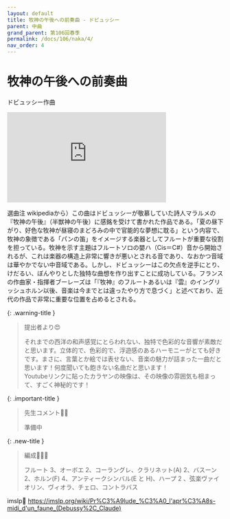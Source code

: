```yaml
---
layout: default
title: 牧神の午後への前奏曲 - ドビュッシー
parent: 中曲
grand_parent: 第106回春季
permalink: /docs/106/naka/4/
nav_order: 4
---
```


# 牧神の午後への前奏曲

ドビュッシー作曲

<iframe width="370" height="210" src="https://www.youtube.com/embed/ffYtqExndgc?si=oFh6VgG0ZT-izUby" title="YouTube video player" frameborder="0" allow="accelerometer; autoplay; clipboard-write; encrypted-media; gyroscope; picture-in-picture; web-share" referrerpolicy="strict-origin-when-cross-origin" allowfullscreen></iframe>

選曲注 wikipediaから）この曲はドビュッシーが敬慕していた詩人マラルメの『牧神の午後』（半獣神の午後）に感銘を受けて書かれた作品である。「夏の昼下がり、好色な牧神が昼寝のまどろみの中で官能的な夢想に耽る」という内容で、牧神の象徴である「パンの笛」をイメージする楽器としてフルートが重要な役割を担っている。牧神を示す主題はフルートソロの嬰ハ（Cis＝C#）音から開始されるが、これは楽器の構造上非常に響きが悪いとされる音であり、なおかつ音域は華やかでない中音域である。しかし、ドビュッシーはこの欠点を逆手にとり、けだるい、ぼんやりとした独特な曲想を作り出すことに成功している。フランスの作曲家・指揮者ブーレーズは「『牧神』のフルートあるいは『雲』のイングリッシュホルン以後、音楽は今までとは違ったやり方で息づく」と述べており、近代の作品で非常に重要な位置を占めるとされる。

{: .warning-title }
> 提出者より😍
>
> それまでの西洋の和声感覚にとらわれない、独特で色彩的な音響が素敵だと思います。立体的で、色彩的で、浮遊感のあるハーモニーがとても好きです。まさに、言葉とか絵では表せない、音楽の魅力が詰まった一曲だと思います！何度聞いても飽きない名曲だと思います！<br>Youtubeリンクに貼ったカラヤンの映像は、その映像の雰囲気も相まって、すごく神秘的です！

{: .important-title }
> 先生コメント🤵‍♂️
>
> 準備中

{: .new-title }
> 編成🎻🎺🥁
>
> フルート 3、オーボエ 2、コーラングレ、クラリネット(A) 2、バスーン 2、ホルン(F) 4、アンティークシンバル(E と H)、ハープ 2 、弦楽ヴァイオリン、ヴィオラ、チェロ、コントラバス

imslp🎼
<a href="https://imslp.org/wiki/Pr%C3%A9lude_%C3%A0_l'apr%C3%A8s-midi_d'un_faune_(Debussy%2C_Claude)">https://imslp.org/wiki/Pr%C3%A9lude_%C3%A0_l'apr%C3%A8s-midi_d'un_faune_(Debussy%2C_Claude)</a>